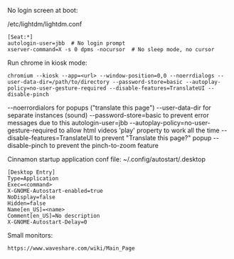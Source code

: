 No login screen at boot:

/etc/lightdm/lightdm.conf
```
[Seat:*]
autologin-user=jbb  # No login prompt
xserver-command=X -s 0 dpms -nocursor  # No sleep mode, no cursor
```

Run chrome in kiosk mode:
```
chromium --kiosk --app=<url> --window-position=0,0 --noerrdialogs --user-data-dir=/path/to/directory --password-store=basic --autoplay-policy=no-user-gesture-required --disable-features=TranslateUI --disable-pinch
```
--noerrordialors for popups ("translate this page")
--user-data-dir for separate instances (sound)
--password-store=basic to prevent error messages due to this autologin-user=jbb
--autoplay-policy=no-user-gesture-required to allow html videos 'play' property to work all the time
--disable-features=TranslateUI to prevent "Translate this page?" popup
--disable-pinch to prevent the pinch-to-zoom feature

Cinnamon startup application conf file:
~/.config/autostart/<name>.desktop
```
[Desktop Entry]
Type=Application
Exec=<command>
X-GNOME-Autostart-enabled=true
NoDisplay=false
Hidden=false
Name[en_US]=<name>
Comment[en_US]=No description
X-GNOME-Autostart-Delay=0
```

Small monitors:
```
https://www.waveshare.com/wiki/Main_Page
```
